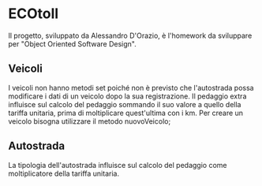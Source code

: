 # ECOtoll
Il progetto, sviluppato da Alessandro D'Orazio, è l'homework da sviluppare per "Object Oriented Software Design".

## Veicoli
I veicoli non hanno metodi set poiché non è previsto che l'autostrada possa modificare i dati di un veicolo dopo la sua registrazione.
Il pedaggio extra influisce sul calcolo del pedaggio sommando il suo valore a quello della tariffa unitaria, prima di moltiplicare quest'ultima con i km.
Per creare un veicolo bisogna utilizzare il metodo nuovoVeicolo;
## Autostrada
La tipologia dell'autostrada influisce sul calcolo del pedaggio come moltiplicatore della tariffa unitaria.
